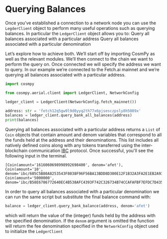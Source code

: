 # Querying Balances 

Once you’ve established a connection to a network node you can use the `LegderClient` object to perform many useful operations such as querying balances. In particular the `LedgerClient` object allows you to: 
Query all balances associated with a particular address 
Query all balances associated with a particular denomination 

Let’s explore how to achieve both. We’ll start off by importing CosmPy as well as the relevant modules. We’ll then connect to the chain we want to perform the query on. Once connected we will specify the address we want to query. In our example we’re connected to the Fetch.ai mainnet and we’re querying all balances associated with a particular address. 

```py
import cosmpy

from cosmpy.aerial.client import LedgerClient, NetworkConfig

ledger_client = LedgerClient(NetworkConfig.fetch_mainnet())

address: str = 'fetch12q5gw9l9d0yyq2th77x6pjsesczpsly8h5089x'
balances = ledger_client.query_bank_all_balances(address)
print(balances)
```
Querying all balances associated with a particular address returns a `List` of `Coin` objects that contain amount and denom variables that correspond to all the funds held at the address and their denominations. This list includes all natively defined coins along with any tokens transferred using the inter-blockchain communication [IBC](https://ibcprotocol.org/) protocol. Once successful, you'll see the following input in the terminal. 

```
[Coin(amount='1616060698998992698400', denom='afet'), Coin(amount='10', denom='ibc/605C5B80A8253543F8038F96F56BA13BDD8D300E12F1B32A3FA2E1EB2A933FA1'), Coin(amount='5000000', denom='ibc/B58E6786772640EC4B538AFC4393F742C326734B74CCAFAFBF7EFDC7D435B428')]
```

In order to query all balances associated with a particular denomination we can run the same script but substitute the final balance command with: 

```py
balance = ledger_client.query_bank_balance(address, denom='afet')
```

which will return the value of the (integer) funds held by the address with the specified 
denomination. If the `denom` argument is omitted the function will return the fee denomination specified in the `NetworkConfig` object used to initialize the `LedgerClient`